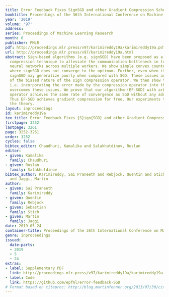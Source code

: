 ```yaml
---
title: Error Feedback Fixes SignSGD and other Gradient Compression Schemes
booktitle: Proceedings of the 36th International Conference on Machine Learning
year: '2019'
volume: '97'
address: 
series: Proceedings of Machine Learning Research
month: 0
publisher: PMLR
pdf: http://proceedings.mlr.press/v97/karimireddy19a/karimireddy19a.pdf
url: http://proceedings.mlr.press/v97/karimireddy19a.html
abstract: Sign-based algorithms (e.g. signSGD) have been proposed as a biased gradient
  compression technique to alleviate the communication bottleneck in training large
  neural networks across multiple workers. We show simple convex counter-examples
  where signSGD does not converge to the optimum. Further, even when it does converge,
  signSGD may generalize poorly when compared with SGD. These issues arise because
  of the biased nature of the sign compression operator. We then show that using error-feedback,
  i.e. incorporating the error made by the compression operator into the next step,
  overcomes these issues. We prove that our algorithm (EF-SGD) with arbitrary compression
  operator achieves the same rate of convergence as SGD without any additional assumptions.
  Thus EF-SGD achieves gradient compression for free. Our experiments thoroughly substantiate
  the theory.
layout: inproceedings
id: karimireddy19a
tex_title: Error Feedback Fixes {S}ign{SGD} and other Gradient Compression Schemes
firstpage: 3252
lastpage: 3261
page: 3252-3261
order: 3252
cycles: false
bibtex_editor: Chaudhuri, Kamalika and Salakhutdinov, Ruslan
editor:
- given: Kamalika
  family: Chaudhuri
- given: Ruslan
  family: Salakhutdinov
bibtex_author: Karimireddy, Sai Praneeth and Rebjock, Quentin and Stich, Sebastian
  and Jaggi, Martin
author:
- given: Sai Praneeth
  family: Karimireddy
- given: Quentin
  family: Rebjock
- given: Sebastian
  family: Stich
- given: Martin
  family: Jaggi
date: 2019-05-24
container-title: Proceedings of the 36th International Conference on Machine Learning
genre: inproceedings
issued:
  date-parts:
  - 2019
  - 5
  - 24
extras:
- label: Supplementary PDF
  link: http://proceedings.mlr.press/v97/karimireddy19a/karimireddy19a-supp.pdf
- label: Code
  link: https://github.com/epfml/error-feedback-SGD
# Format based on citeproc: http://blog.martinfenner.org/2013/07/30/citeproc-yaml-for-bibliographies/
---
```

